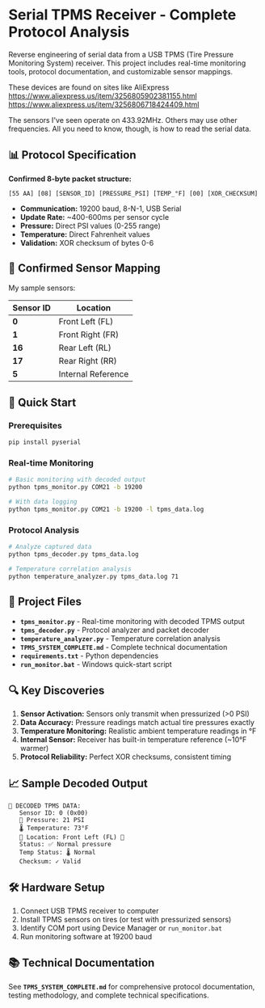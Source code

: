 # Serial TPMS Receiver - Complete Protocol Analysis

Reverse engineering of serial data from a USB TPMS (Tire Pressure Monitoring System) receiver. This project includes real-time monitoring tools, protocol documentation, and customizable sensor mappings.

These devices are found on sites like AliExpress
https://www.aliexpress.us/item/3256805902381155.html
https://www.aliexpress.us/item/3256806718424409.html

The sensors I've seen operate on 433.92MHz. Others may use other frequencies. All you need to know, though, is how to read the serial data.

## 📊 **Protocol Specification**

**Confirmed 8-byte packet structure:**
```
[55 AA] [08] [SENSOR_ID] [PRESSURE_PSI] [TEMP_°F] [00] [XOR_CHECKSUM]
```

- **Communication:** 19200 baud, 8-N-1, USB Serial
- **Update Rate:** ~400-600ms per sensor cycle
- **Pressure:** Direct PSI values (0-255 range)
- **Temperature:** Direct Fahrenheit values
- **Validation:** XOR checksum of bytes 0-6

## 🚗 **Confirmed Sensor Mapping**

My sample sensors:

| Sensor ID | Location 
|-----------|----------
| **0** | Front Left (FL)
| **1** | Front Right (FR)
| **16** | Rear Left (RL) 
| **17** | Rear Right (RR)
| **5** | Internal Reference

## 🚀 **Quick Start**

### Prerequisites
```bash
pip install pyserial
```

### Real-time Monitoring
```bash
# Basic monitoring with decoded output
python tpms_monitor.py COM21 -b 19200

# With data logging
python tpms_monitor.py COM21 -b 19200 -l tpms_data.log
```

### Protocol Analysis
```bash
# Analyze captured data
python tpms_decoder.py tpms_data.log

# Temperature correlation analysis  
python temperature_analyzer.py tpms_data.log 71
```

## 📁 **Project Files**

- **`tpms_monitor.py`** - Real-time monitoring with decoded TPMS output
- **`tpms_decoder.py`** - Protocol analyzer and packet decoder
- **`temperature_analyzer.py`** - Temperature correlation analysis
- **`TPMS_SYSTEM_COMPLETE.md`** - Complete technical documentation
- **`requirements.txt`** - Python dependencies
- **`run_monitor.bat`** - Windows quick-start script

## 🔍 **Key Discoveries**

1. **Sensor Activation:** Sensors only transmit when pressurized (>0 PSI)
2. **Data Accuracy:** Pressure readings match actual tire pressures exactly
3. **Temperature Monitoring:** Realistic ambient temperature readings in °F
4. **Internal Sensor:** Receiver has built-in temperature reference (~10°F warmer)
5. **Protocol Reliability:** Perfect XOR checksums, consistent timing

## 📈 **Sample Decoded Output**

```
🎯 DECODED TPMS DATA:
   Sensor ID: 0 (0x00)
   💨 Pressure: 21 PSI
   🌡️ Temperature: 73°F
   📍 Location: Front Left (FL) 🎯
   Status: ✅ Normal pressure
   Temp Status: 🌡️ Normal
   Checksum: ✓ Valid
```

## 🛠️ **Hardware Setup**

1. Connect USB TPMS receiver to computer
2. Install TPMS sensors on tires (or test with pressurized sensors)
3. Identify COM port using Device Manager or `run_monitor.bat`
4. Run monitoring software at 19200 baud

## 📚 **Technical Documentation**

See **`TPMS_SYSTEM_COMPLETE.md`** for comprehensive protocol documentation, testing methodology, and complete technical specifications.
